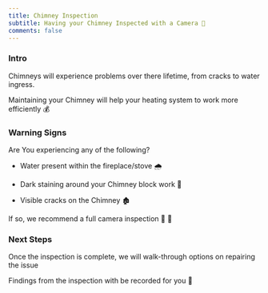 ```yaml
---
title: Chimney Inspection
subtitle: Having your Chimney Inspected with a Camera 📸
comments: false
---
```


### Intro

Chimneys will experience problems over there lifetime, from cracks to water ingress.

Maintaining your Chimney will help your heating system to work more efficiently 💰

### Warning Signs

Are You experiencing any of the following?

- Water present within the fireplace/stove 🌧️

- Dark staining around your Chimney block work 🧱

- Visible cracks on the Chimney 🏚️

If so, we recommend a full camera inspection 👷 📸

### Next Steps

Once the inspection is complete, we will walk-through options on repairing the issue

Findings from the inspection with be recorded for you 📀